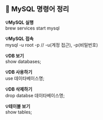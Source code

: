 ## 📌 MySQL 명령어 정리
**💡MySQL 실행**   
brew services start mysql

**💡MySQL 접속**   
mysql -u root -p
// -u(계정 접근), -p(비밀번호)

**💡DB 보기**   
show databases;

**💡DB 사용하기**   
use 데이타베이스명;

**💡DB 삭제하기**   
drop databse 데이타베이스명;

**💡테이블 보기**   
show tables;
